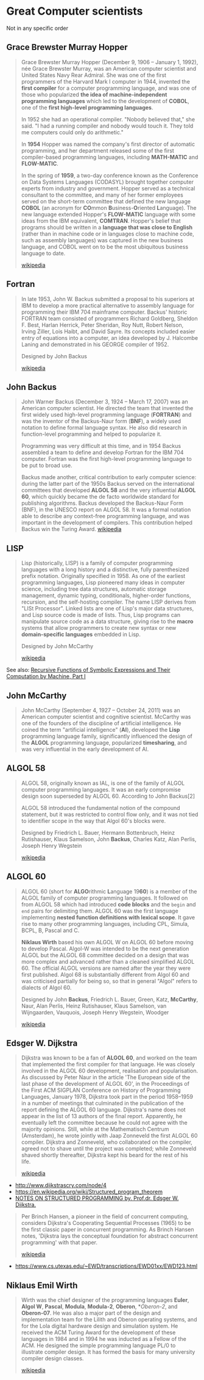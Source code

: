 # Great Computer scientists

Not in any specific order

## Grace Brewster Murray Hopper

> Grace Brewster Murray Hopper (December 9, 1906 – January 1, 1992), née Grace Brewster Murray, was an American computer scientist and United States Navy Rear Admiral. She was one of the first programmers of the Harvard Mark I computer in 1944, invented the **first compiler** for a computer programming language, and was one of those who popularized **the idea of machine-independent programming languages** which led to the development of **COBOL**, one of the **first high-level programming languages**.
>
>In 1952 she had an operational compiler. "Nobody believed that," she said. "I had a running compiler and nobody would touch it. They told me computers could only do arithmetic."
>
>In **1954** Hopper was named the company's first director of automatic programming, and her department released some of the first compiler-based programming languages, including **MATH-MATIC** and **FLOW-MATIC**.
>
> In the spring of **1959**, a two-day conference known as the Conference on Data Systems Languages (CODASYL) brought together computer experts from industry and government. Hopper served as a technical consultant to the committee, and many of her former employees served on the short-term committee that defined the new language **COBOL** (an acronym for **CO**mmon **B**usiness-**O**riented **L**anguage). The new language extended Hopper's **FLOW-MATIC** language with some ideas from the IBM equivalent, **COMTRAN**. Hopper's belief that programs should be written in a **language that was close to English** (rather than in machine code or in languages close to machine code, such as assembly languages) was captured in the new business language, and COBOL went on to be the most ubiquitous business language to date.
>
> [wikipedia](https://en.wikipedia.org/wiki/Grace_Hopper)

## Fortran

> In late 1953, John W. Backus submitted a proposal to his superiors at IBM to develop a more practical alternative to assembly language for programming their IBM 704 mainframe computer. Backus' historic FORTRAN team consisted of programmers Richard Goldberg, Sheldon F. Best, Harlan Herrick, Peter Sheridan, Roy Nutt, Robert Nelson, Irving Ziller, Lois Haibt, and David Sayre. Its concepts included easier entry of equations into a computer, an idea developed by J. Halcombe Laning and demonstrated in his GEORGE compiler of 1952.
>
> Designed by John Backus
>
> [wikipedia](https://en.wikipedia.org/wiki/Fortran)

## John Backus

> John Warner Backus (December 3, 1924 – March 17, 2007) was an American computer scientist. He directed the team that invented the first widely used high-level programming language (**FORTRAN**) and was the inventor of the Backus-Naur form (**BNF**), a widely used notation to define formal language syntax. He also did research in function-level programming and helped to popularize it.
>
> Programming was very difficult at this time, and in 1954 Backus assembled a team to define and develop Fortran for the IBM 704 computer. Fortran was the first high-level programming language to be put to broad use.
>
> Backus made another, critical contribution to early computer science: during the latter part of the 1950s Backus served on the international committees that developed **ALGOL 58** and the very influential **ALGOL 60**, which quickly became the de facto worldwide standard for publishing algorithms. Backus developed the Backus-Naur Form (BNF), in the UNESCO report on ALGOL 58. It was a formal notation able to describe any context-free programming language, and was important in the development of compilers. This contribution helped Backus win the Turing Award.
> [wikipedia](https://en.wikipedia.org/wiki/John_Backus)

## LISP

> Lisp (historically, LISP) is a family of computer programming languages with a long history and a distinctive, fully parenthesized prefix notation. Originally specified in 1958.
> As one of the earliest programming languages, Lisp pioneered many ideas in computer science, including tree data structures, automatic storage management, dynamic typing, conditionals, higher-order functions, recursion, and the self-hosting compiler.
> The name LISP derives from "LISt Processor". Linked lists are one of Lisp's major data structures, and Lisp source code is made of lists. Thus, Lisp programs can manipulate source code as a data structure, giving rise to the **macro** systems that allow programmers to create new syntax or new **domain-specific languages** embedded in Lisp.
>
> Designed by John McCarthy
>
> [wikipedia](https://en.wikipedia.org/wiki/Lisp_(programming_language))

See also: [Recursive Functions of Symbolic Expressions and Their Computation by Machine, Part I](http://www-formal.stanford.edu/jmc/recursive/recursive.html)

## John McCarthy

> John McCarthy (September 4, 1927 – October 24, 2011) was an American computer scientist and cognitive scientist. McCarthy was one of the founders of the discipline of artificial intelligence. He coined the term "artificial intelligence" (**AI**), developed the **Lisp** programming language family, significantly influenced the design of the **ALGOL** programming language, popularized **timesharing**, and was very influential in the early development of AI.

## ALGOL 58

> ALGOL 58, originally known as IAL, is one of the family of ALGOL computer programming languages. It was an early compromise design soon superseded by ALGOL 60. According to John Backus[2]
>
> ALGOL 58 introduced the fundamental notion of the compound statement, but it was restricted to control flow only, and it was not tied to identifier scope in the way that Algol 60's blocks were.
>
> Designed by Friedrich L. Bauer, Hermann Bottenbruch, Heinz Rutishauser, Klaus Samelson, John **Backus**, Charles Katz, Alan Perlis, Joseph Henry Wegstein
>
> [wikipedia](https://en.wikipedia.org/wiki/ALGOL_58)

## ALGOL 60

> ALGOL 60 (short for **ALGO**rithmic **L**anguage 19**60**) is a member of the ALGOL family of computer programming languages. It followed on from ALGOL 58 which had introduced **code blocks** and the `begin` and `end` pairs for delimiting them. ALGOL 60 was the first language implementing **nested function definitions with lexical scope**. It gave rise to many other programming languages, including CPL, Simula, BCPL, B, Pascal and C.
>
> **Niklaus Wirth** based his own ALGOL W on ALGOL 60 before moving to develop Pascal. Algol-W was intended to be the next generation ALGOL but the ALGOL 68 committee decided on a design that was more complex and advanced rather than a cleaned simplified ALGOL 60. The official ALGOL versions are named after the year they were first published. Algol 68 is substantially different from Algol 60 and was criticised partially for being so, so that in general "Algol" refers to dialects of Algol 60.
>
> Designed by John **Backus**, Friedrich L. Bauer, Green, Katz, **McCarthy**, Naur, Alan Perlis, Heinz Rutishauser, Klaus Samelson, van Wijngaarden, Vauquois, Joseph Henry Wegstein, Woodger
>
> [wikipedia](https://en.wikipedia.org/wiki/ALGOL_60)

## Edsger W. Dijkstra

> Dijkstra was known to be a fan of **ALGOL 60**, and worked on the team that implemented the first compiler for that language. He was closely involved in the ALGOL 60 development, realisation and popularisation. As discussed by Peter Naur in the article 'The European side of the last phase of the development of ALGOL 60', in the Proceedings of the First ACM SIGPLAN Conference on History of Programming Languages, January 1978, Dijkstra took part in the period 1958–1959 in a number of meetings that culminated in the publication of the report defining the ALGOL 60 language. Dijkstra's name does not appear in the list of 13 authors of the final report. Apparently, he eventually left the committee because he could not agree with the majority opinions. Still, while at the Mathematisch Centrum (Amsterdam), he wrote jointly with Jaap Zonneveld the first ALGOL 60 compiler. Dijkstra and Zonneveld, who collaborated on the compiler, agreed not to shave until the project was completed; while Zonneveld shaved shortly thereafter, Dijkstra kept his beard for the rest of his life.
>
> [wikipedia](https://en.wikipedia.org/wiki/Edsger_W._Dijkstra#Compiler_construction_and_programming_language_research)

- http://www.dijkstrascry.com/node/4
- https://en.wikipedia.org/wiki/Structured_program_theorem
- [NOTES ON STRUCTURED PROGRAMMING by. Prof.dr. Edsger W. Dijkstra.](https://www.cs.utexas.edu/users/EWD/ewd02xx/EWD249.PDF)

>  Per Brinch Hansen, a pioneer in the field of concurrent computing, considers Dijkstra's Cooperating Sequential Processes (1965) to be the first classic paper in concurrent programming. As Brinch Hansen notes, 'Dijkstra lays the conceptual foundation for abstract concurrent programming' with that paper.
>
> [wikipedia](https://en.wikipedia.org/wiki/Edsger_W._Dijkstra#Concurrent_computing_and_programming)

- https://www.cs.utexas.edu/~EWD/transcriptions/EWD01xx/EWD123.html

## Niklaus Emil Wirth

> Wirth was the chief designer of the programming languages **Euler**, **Algol W**, **Pascal**, **Modula**, **Modula-2**, **Oberon**, **Oberon-2*, and **Oberon-07**. He was also a major part of the design and implementation team for the Lilith and Oberon operating systems, and for the Lola digital hardware design and simulation system. He received the ACM Turing Award for the development of these languages in 1984 and in 1994 he was inducted as a Fellow of the ACM. He designed the simple programming language PL/0 to illustrate compiler design. It has formed the basis for many university compiler design classes.
>
> [wikipedia](https://en.wikipedia.org/wiki/Niklaus_Wirth)

